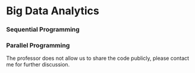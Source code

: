 # Big Data Analytics

### Sequential Programming



### Parallel Programming



The professor does not allow us to share the code publicly, please contact me for further discussion.

